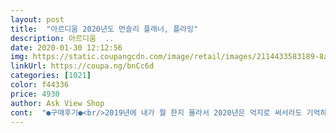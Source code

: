 ```yaml
---
layout: post 
title:  "아르디움 2020년도 먼슬리 플래너, 플라잉" 
description: 아르디움  ..
date: 2020-01-30 12:12:56 
img: https://static.coupangcdn.com/image/retail/images/2114433583189-8a51e756-a595-40a8-80c6-2507595eb08b.jpg 
linkUrl: https://coupa.ng/bnCc6d 
categories: [1021] 
color: f44336 
price: 4930 
author: Ask View Shop 
cont:  "●구매후기●<br/>2019년에 내가 뭘 한지 몰라서 2020년은 억지로 써서라도 기억하려고 삼<br/>❶이유<br/>❷장점<br/>❸단점<br/>❹할말<br/>계속 나왔으면 좋겠어요 ;)<br/>딱 필요한것만 있어서.<br/>.<br/> 빈공간 없이, 남는 종이 없이 씁니다.<br/><br/>딱히 없음<br/>몇년째 이것만 써요.<br/>ㅎ<br/>본인처럼 일기 형식처럼 짧막하게 쓸 사람들은 추천하는데 하루 일과를 길게 쓸 사람은 더 큰 다이어리 추천함 일기 외에도 일정이나 메모 같은 거 하기 좋음 앞으로 이 다이어리만 꾸준히 사서 모을거임<br/>월간기록지만 있고 주간 계획기록지는 없어요 프리 노트 14장정도 있고 저렴한 가격에 편히 잘 쓸수 았을꺼 같아요 1년동안 사소한 기록 잘 할수 있을꺼 같아 좋아요<br/>일단 작아서 가방에 넣고 다니기 편함 펼친 순서대로 올린건데 1월~12월까지 캘린더처럼 있고 다음은 기본 다이어리 형식처럼 1월~12월까지 있음 마지막은 프리노트라고 아무거나 쓰는 거 까지 웬만한 다이어리랑 비슷한 구성임<br/>" 
---
```

